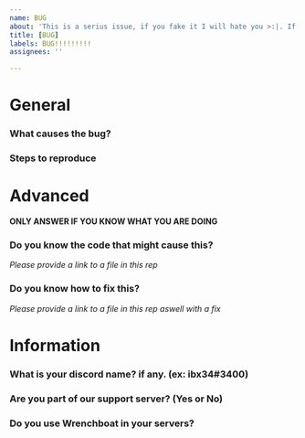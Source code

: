 ```yaml
---
name: BUG
about: 'This is a serius issue, if you fake it I will hate you >:|. If you found a bug please report it.'
title: [BUG]
labels: BUG!!!!!!!!!
assignees: ''

---
```


# General 

### What causes the bug?

### Steps to reproduce

# Advanced
**ONLY ANSWER IF YOU KNOW WHAT YOU ARE DOING**

### Do you know the code that might cause this?
*Please provide a link to a file in this rep*

### Do you know how to fix this?
*Please provide a link to a file in this rep aswell with a fix*

# Information

### What is your discord name? if any. (ex: ibx34#3400)

### Are you part of our support server? (Yes or No)

### Do you use Wrenchboat in your servers?